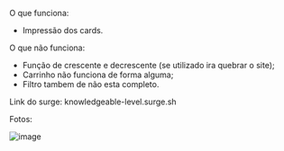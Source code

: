 O que funciona:
- Impressão dos cards.

O que não funciona:
- Função de crescente e decrescente (se utilizado ira quebrar o site);
- Carrinho não funciona de forma alguma;
- Filtro tambem de não esta completo.

Link do surge: knowledgeable-level.surge.sh

Fotos:

![image](https://user-images.githubusercontent.com/89224747/144948474-5e5efa2c-621f-4712-a723-47cf4e00c9db.png)
